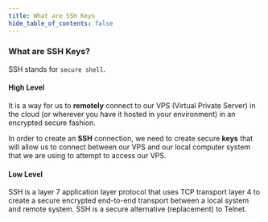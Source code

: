 ```yaml
---
title: What are SSH Keys
hide_table_of_contents: false
---
```


<head>
  <title>SSH Key Explained</title>
  <meta
    name="description"
    content="An understanding on how to create SSH Keys for your VPS"
  />
</head>

### What are SSH Keys?

SSH stands for `secure shell`.  

#### High Level

It is a way for us to **remotely** connect to our VPS (Virtual Private Server) in the cloud (or wherever you have it hosted in your environment) in an encrypted secure fashion. 

In order to create an **SSH** connection, we need to create secure **keys** that will allow us to connect between our VPS and our local computer system that we are using to attempt to access our VPS.

#### Low Level

SSH is a layer 7 application layer protocol that uses TCP transport layer 4 to create a secure encrypted end-to-end transport between a local system and remote system.   SSH is a secure alternative (replacement) to Telnet.